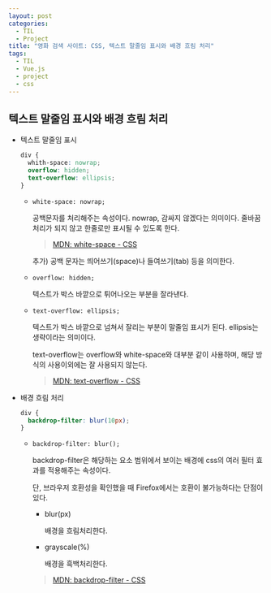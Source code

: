 ```yaml
---
layout: post
categories:
  - TIL
  - Project
title: "영화 검색 사이트: CSS, 텍스트 말줄임 표시와 배경 흐림 처리"
tags:
  - TIL
  - Vue.js
  - project
  - css
---
```

## __텍스트 말줄임 표시와 배경 흐림 처리__


- 텍스트 말줄임 표시
  
  ```css
  div {
    whith-space: nowrap;
    overflow: hidden;
    text-overflow: ellipsis;
  }
  ```
  
  - `white-space: nowrap;`
    
    공백문자를 처리해주는 속성이다.
    nowrap, 감싸지 않겠다는 의미이다. 줄바꿈 처리가 되지 않고 한줄로만 표시될 수 있도록 한다. 
    
    > [MDN: white-space - CSS](https://developer.mozilla.org/ko/docs/Web/CSS/white-space)
    
    추가) 공백 문자는 띄어쓰기(space)나 들여쓰기(tab) 등을 의미한다. 
      
  - `overflow: hidden;`
    
    텍스트가 박스 바깥으로 튀어나오는 부분을 잘라낸다.
      
  - `text-overflow: ellipsis;`
    
    텍스트가 박스 바깥으로 넘쳐서 잘리는 부분이 말줄임 표시가 된다.
    ellipsis는 생략이라는 의미이다.
    
    text-overflow는 overflow와 white-space와 대부분 같이 사용하며, 해당 방식의 사용이외에는 잘 사용되지 않는다.
    
    > [MDN: text-overflow - CSS](https://developer.mozilla.org/en-US/docs/Web/CSS/text-overflow)
      
- 배경 흐림 처리
  
  ```css
  div { 
    backdrop-filter: blur(10px);
  }
  ```
  
  - `backdrop-filter: blur();`
      
    backdrop-filter은 해당하는 요소 범위에서 보이는 배경에 css의 여러 필터 효과를 적용해주는 속성이다.
    
    단, 브라우저 호환성을 확인했을 때 Firefox에서는 호환이 불가능하다는 단점이 있다.
    
    - blur(px)
        
      배경을 흐림처리한다.
      
    - grayscale(%)
      
      배경을 흑백처리한다.
        
    
    > [MDN: backdrop-filter - CSS](https://developer.mozilla.org/ko/docs/Web/CSS/backdrop-filter)